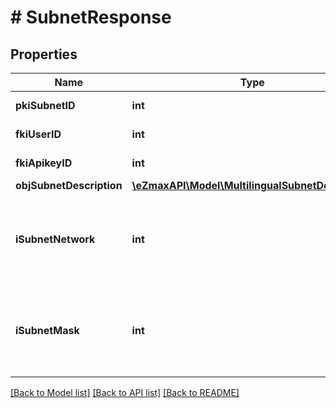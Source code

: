 # # SubnetResponse

## Properties

Name | Type | Description | Notes
------------ | ------------- | ------------- | -------------
**pkiSubnetID** | **int** | The unique ID of the Subnet |
**fkiUserID** | **int** | The unique ID of the User | [optional]
**fkiApikeyID** | **int** | The unique ID of the Apikey | [optional]
**objSubnetDescription** | [**\eZmaxAPI\Model\MultilingualSubnetDescription**](MultilingualSubnetDescription.md) |  |
**iSubnetNetwork** | **int** | The network of the Subnet in integer form. For example 8.8.8.0 would be 134744064 |
**iSubnetMask** | **int** | The mask of the Subnet  in integer form. For example 255.255.255.0 would be 4294967040 |

[[Back to Model list]](../../README.md#models) [[Back to API list]](../../README.md#endpoints) [[Back to README]](../../README.md)
